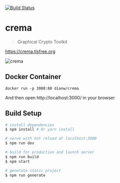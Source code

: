 [![Build Status](https://travis-ci.org/dianw/crema.svg?branch=master)](https://travis-ci.org/dianw/crema)

# crema

> Graphical Crypto Toolkit

https://crema.tlsfree.org

![crema](https://user-images.githubusercontent.com/363775/32182106-81f8c62c-bdc8-11e7-8a65-3c4630c8b699.png)

## Docker Container
```
docker run -p 3000:80 dianw/crema
```
And then open http://localhost:3000/ in your browser

## Build Setup

``` bash
# install dependencies
$ npm install # Or yarn install

# serve with hot reload at localhost:3000
$ npm run dev

# build for production and launch server
$ npm run build
$ npm start

# generate static project
$ npm run generate
```
